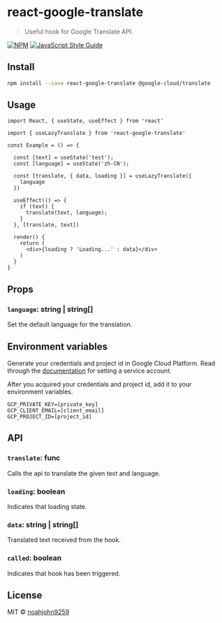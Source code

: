 # react-google-translate

> Useful hook for Google Translate API.

[![NPM](https://img.shields.io/npm/v/react-google-translate.svg)](https://www.npmjs.com/package/react-google-translate) [![JavaScript Style Guide](https://img.shields.io/badge/code_style-standard-brightgreen.svg)](https://standardjs.com)

## Install

```bash
npm install --save react-google-translate @google-cloud/translate
```

## Usage

```tsx
import React, { useState, useEffect } from 'react'

import { useLazyTranslate } from 'react-google-translate'

const Example = () => {

  const [text] = useState('test');
  const [language] = useState('zh-CN');

  const [translate, { data, loading }] = useLazyTranslate({
    language
  })

  useEffect(() => {
    if (text) {
      translate(text, language);
    }
  }, [translate, text])

  render() {
    return (
      <div>{loading ? 'Loading...' : data}</div>
    )
  }
}
```

## Props

### `language`: string | string[]

Set the default language for the translation.

## Environment variables

Generate your credentials and project id in Google Cloud Platform. Read through the [documentation](https://cloud.google.com/iam/docs/creating-managing-service-accounts) for setting a service account.

After you acquired your credentials and project id, add it to your environment variables.

```
GCP_PRIVATE_KEY=[private_key]
GCP_CLIENT_EMAIL=[client_email]
GCP_PROJECT_ID=[project_id]
```

## API

### `translate`: func

Calls the api to translate the given text and language.

### `loading`: boolean

Indicates that loading state.

### `data`: string | string[]

Translated text received from the hook.

### `called`: boolean

Indicates that hook has been triggered.

## License

MIT © [noahjohn9259](https://github.com/noahjohn9259)
